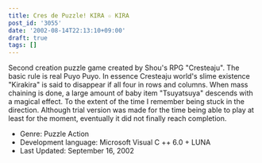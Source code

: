 ```yaml
---
title: Cres de Puzzle! KIRA ☆ KIRA
post_id: '3055'
date: '2002-08-14T22:13:10+09:00'
draft: true
tags: []
---
```


Second creation puzzle game created by Shou's RPG "Cresteaju". The basic rule is real Puyo Puyo. In essence Cresteaju world's slime existence "Kirakira" is said to disappear if all four in rows and columns. When mass chaining is done, a large amount of baby item "Tsuyatsuya" descends with a magical effect. To the extent of the time I remember being stuck in the direction. Although trial version was made for the time being able to play at least for the moment, eventually it did not finally reach completion.

*   Genre: Puzzle Action
*   Development language: Microsoft Visual C ++ 6.0 + LUNA
*   Last Updated: September 16, 2002
